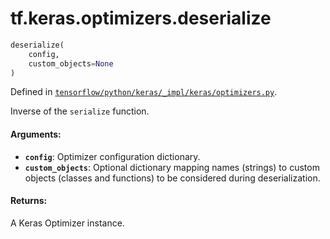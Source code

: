 <div itemscope itemtype="http://developers.google.com/ReferenceObject">
<meta itemprop="name" content="tf.keras.optimizers.deserialize" />
</div>

# tf.keras.optimizers.deserialize

``` python
deserialize(
    config,
    custom_objects=None
)
```



Defined in [`tensorflow/python/keras/_impl/keras/optimizers.py`](https://www.tensorflow.org/code/tensorflow/python/keras/_impl/keras/optimizers.py).

Inverse of the `serialize` function.

#### Arguments:

* <b>`config`</b>: Optimizer configuration dictionary.
* <b>`custom_objects`</b>: Optional dictionary mapping
        names (strings) to custom objects
        (classes and functions)
        to be considered during deserialization.


#### Returns:

A Keras Optimizer instance.